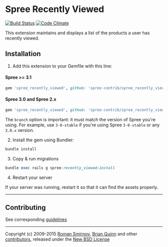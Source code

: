 # Spree Recently Viewed

[![Build Status](https://travis-ci.org/spree-contrib/spree_recently_viewed.svg?branch=master)](https://travis-ci.org/spree-contrib/spree_recently_viewed)
[![Code Climate](https://codeclimate.com/github/spree-contrib/spree_recently_viewed/badges/gpa.svg)](https://codeclimate.com/github/spree-contrib/spree_recently_viewed)

This extension maintains and displays a list of the products a user has recently viewed.

## Installation

1. Add this extension to your Gemfile with this line:

  #### Spree >= 3.1

  ```ruby
  gem 'spree_recently_viewed', github: 'spree-contrib/spree_recently_viewed'
  ```

  #### Spree 3.0 and Spree 2.x

  ```ruby
  gem 'spree_recently_viewed', github: 'spree-contrib/spree_recently_viewed', branch: 'X-X-stable'
  ```

  The `branch` option is important: it must match the version of Spree you're using.
  For example, use `3-0-stable` if you're using Spree `3-0-stable` or any `3.0.x` version.

2. Install the gem using Bundler:
  ```ruby
  bundle install
  ```

3. Copy & run migrations
  ```ruby
  bundle exec rails g spree:recently_viewed:install
  ```

4. Restart your server

  If your server was running, restart it so that it can find the assets properly.

---

## Contributing

See corresponding [guidelines][4]

---

Copyright (c) 2009-2015 [Roman Smirnov][6], [Brian Quinn][7] and other [contributors][8], released under the [New BSD License][3]

[1]: http://www.fsf.org/licensing/essays/free-sw.html
[2]: https://github.com/spree-contrib/spree_recently_viewed/issues
[3]: https://github.com/spree-contrib/spree_recently_viewed/blob/master/LICENSE.md
[4]: https://github.com/spree-contrib/spree_recently_viewed/blob/master/CONTRIBUTING.md
[6]: https://github.com/romul
[7]: https://github.com/BDQ
[8]: https://github.com/spree-contrib/spree_recently_viewed/graphs/contributors
